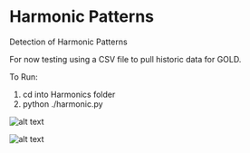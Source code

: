 # Harmonic Patterns
Detection of Harmonic Patterns 

For now testing using a CSV file to pull historic data for GOLD.

To Run:
1. cd into Harmonics folder
2. python ./harmonic.py


![alt text](https://github.com/xxwikkixx/HarmonicPattern/raw/master/Images/Crab.PNG)

![alt text](https://github.com/xxwikkixx/HarmonicPattern/raw/master/Images/butterfly.PNG)
